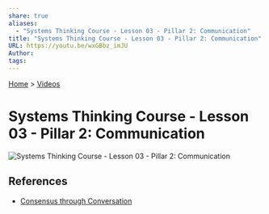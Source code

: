```yaml
---
share: true
aliases:
  - "Systems Thinking Course - Lesson 03 - Pillar 2: Communication"
title: "Systems Thinking Course - Lesson 03 - Pillar 2: Communication"
URL: https://youtu.be/wxGBbz_imJU
Author: 
tags: 
---
```

[Home](../index.md) > [Videos](./index.md)  
# Systems Thinking Course - Lesson 03 - Pillar 2: Communication  
![Systems Thinking Course - Lesson 03 - Pillar 2: Communication](https://youtu.be/wxGBbz_imJU)  
  
## References  
- [Consensus through Conversation](../books/consensus-through-conversation.md)  
